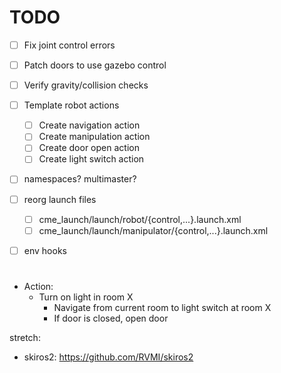 # TODO
- [ ] Fix joint control errors
- [ ] Patch doors to use gazebo control
- [ ] Verify gravity/collision checks
- [ ] Template robot actions
	- [ ] Create navigation action
	- [ ] Create manipulation action
	- [ ] Create door open action
	- [ ] Create light switch action
- [ ] namespaces? multimaster?
- [ ] reorg launch files
	- [ ] cme_launch/launch/robot/{control,...}.launch.xml
	- [ ] cme_launch/launch/manipulator/{control,...}.launch.xml
- [ ] env hooks


# 
- Action:
	- Turn on light in room X
		- Navigate from current room to light switch at room X
		- If door is closed, open door


stretch:
- skiros2: https://github.com/RVMI/skiros2
